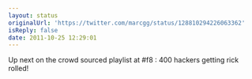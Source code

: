 ```yaml
---
layout: status
originalUrl: 'https://twitter.com/marcgg/status/128810294226063362'
isReply: false
date: 2011-10-25 12:29:01
---
```


Up next on the crowd sourced playlist at #f8 : 400 hackers getting rick rolled!
